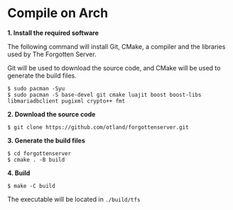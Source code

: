 # Compile on Arch

**1. Install the required software**

The following command will install Git, CMake, a compiler and the libraries used by The Forgotten Server.

Git will be used to download the source code, and CMake will be used to generate the build files.

```
$ sudo pacman -Syu
$ sudo pacman -S base-devel git cmake luajit boost boost-libs libmariadbclient pugixml crypto++ fmt
```

**2. Download the source code**

```
$ git clone https://github.com/otland/forgottenserver.git
```

**3. Generate the build files**

```
$ cd forgottenserver
$ cmake . -B build
```

**4. Build**

```
$ make -C build
```

The executable will be located in `./build/tfs`
